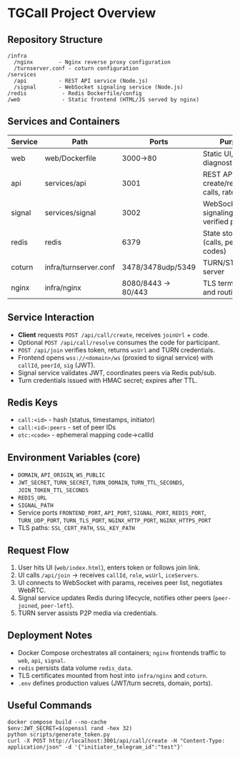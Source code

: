 # TGCall Project Overview

## Repository Structure

```
/infra
  /nginx        - Nginx reverse proxy configuration
  /turnserver.conf - coturn configuration
/services
  /api          - REST API service (Node.js)
  /signal       - WebSocket signaling service (Node.js)
/redis           - Redis Dockerfile/config
/web             - Static frontend (HTML/JS served by nginx)
```

## Services and Containers

| Service | Path | Ports | Purpose |
|---------|------|-------|---------|
| web     | web/Dockerfile | 3000->80 | Static UI, diagnostics page |
| api     | services/api    | 3001     | REST API: create/resolve/join calls, rate-limited |
| signal  | services/signal | 3002     | WebSocket signaling, JWT-verified peers |
| redis   | redis           | 6379     | State storage (calls, peers, codes) |
| coturn  | infra/turnserver.conf | 3478/3478udp/5349 | TURN/STUN server |
| nginx   | infra/nginx     | 8080/8443 -> 80/443 | TLS termination and routing |

## Service Interaction

- **Client** requests `POST /api/call/create`, receives `joinUrl` + code.
- Optional `POST /api/call/resolve` consumes the code for participant.
- `POST /api/join` verifies token, returns `wsUrl` and TURN credentials.
- Frontend opens `wss://<domain>/ws` (proxied to signal service) with `callId`, `peerId`, `sig` (JWT).
- Signal service validates JWT, coordinates peers via Redis pub/sub.
- Turn credentials issued with HMAC secret; expires after TTL.

## Redis Keys

- `call:<id>` - hash (status, timestamps, initiator)
- `call:<id>:peers` - set of peer IDs
- `otc:<code>` - ephemeral mapping code->callId

## Environment Variables (core)

- `DOMAIN`, `API_ORIGIN`, `WS_PUBLIC`
- `JWT_SECRET`, `TURN_SECRET`, `TURN_DOMAIN`, `TURN_TTL_SECONDS`, `JOIN_TOKEN_TTL_SECONDS`
- `REDIS_URL`
- `SIGNAL_PATH`
- Service ports `FRONTEND_PORT`, `API_PORT`, `SIGNAL_PORT`, `REDIS_PORT`, `TURN_UDP_PORT`, `TURN_TLS_PORT`, `NGINX_HTTP_PORT`, `NGINX_HTTPS_PORT`
- TLS paths: `SSL_CERT_PATH`, `SSL_KEY_PATH`

## Request Flow

1. User hits UI (`web/index.html`), enters token or follows join link.
2. UI calls `/api/join` -> receives `callId`, `role`, `wsUrl`, `iceServers`.
3. UI connects to WebSocket with params, receives peer list, negotiates WebRTC.
4. Signal service updates Redis during lifecycle, notifies other peers (`peer-joined`, `peer-left`).
5. TURN server assists P2P media via credentials.

## Deployment Notes

- Docker Compose orchestrates all containers; `nginx` frontends traffic to `web`, `api`, `signal`.
- `redis` persists data volume `redis_data`.
- TLS certificates mounted from host into `infra/nginx` and `coturn`.
- `.env` defines production values (JWT/turn secrets, domain, ports).

## Useful Commands

```
docker compose build --no-cache
$env:JWT_SECRET=$(openssl rand -hex 32)
python scripts/generate_token.py
curl -X POST http://localhost:3001/api/call/create -H "Content-Type: application/json" -d '{"initiator_telegram_id":"test"}'
```
